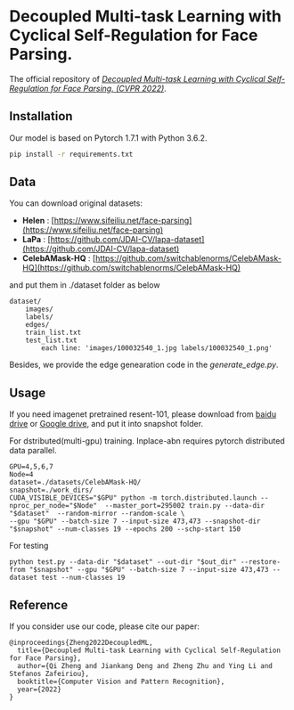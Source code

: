 # Decoupled Multi-task Learning with Cyclical Self-Regulation for Face Parsing.

The official repository of *[Decoupled Multi-task Learning with Cyclical Self-Regulation for Face Parsing. (CVPR 2022)](https://arxiv.org/abs/2203.14448)*. 

## Installation

Our model is based on Pytorch 1.7.1 with Python 3.6.2.

```sh
pip install -r requirements.txt
```

## Data
You can download original datasets:
- **Helen** : [https://www.sifeiliu.net/face-parsing](https://www.sifeiliu.net/face-parsing)
- **LaPa** : [https://github.com/JDAI-CV/lapa-dataset](https://github.com/JDAI-CV/lapa-dataset)
- **CelebAMask-HQ** : [https://github.com/switchablenorms/CelebAMask-HQ](https://github.com/switchablenorms/CelebAMask-HQ)

and put them in ./dataset folder as below
```
dataset/
    images/
    labels/
    edges/
    train_list.txt
    test_list.txt
        each line: 'images/100032540_1.jpg labels/100032540_1.png'
```
Besides, we provide the edge genearation code in the *generate_edge.py*.

## Usage

If you need imagenet pretrained resent-101, please download from [baidu drive]() or [Google drive](https://drive.google.com/open?id=1rzLU-wK6rEorCNJfwrmIu5hY2wRMyKTK), and put it into snapshot folder.

For dstributed(multi-gpu) training. Inplace-abn requires pytorch distributed data parallel.
```
GPU=4,5,6,7
Node=4
dataset=./datasets/CelebAMask-HQ/
snapshot=./work_dirs/
CUDA_VISIBLE_DEVICES="$GPU" python -m torch.distributed.launch --nproc_per_node="$Node"  --master_port=295002 train.py --data-dir "$dataset"  --random-mirror --random-scale \
--gpu "$GPU" --batch-size 7 --input-size 473,473 --snapshot-dir "$snapshot" --num-classes 19 --epochs 200 --schp-start 150
```

For testing
```
python test.py --data-dir "$dataset" --out-dir "$out_dir" --restore-from "$snapshot" --gpu "$GPU" --batch-size 7 --input-size 473,473 --dataset test --num-classes 19
```

## Reference

If you consider use our code, please cite our paper:

```
@inproceedings{Zheng2022DecoupledML,
  title={Decoupled Multi-task Learning with Cyclical Self-Regulation for Face Parsing},
  author={Qi Zheng and Jiankang Deng and Zheng Zhu and Ying Li and Stefanos Zafeiriou},
  booktitle={Computer Vision and Pattern Recognition},
  year={2022}
}
```
